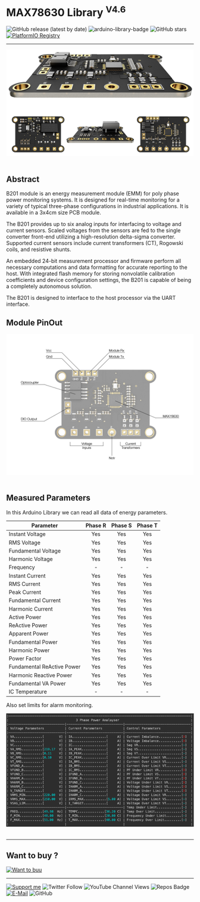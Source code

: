 # MAX78630 Library <sup>V4.6</sup>

![GitHub release (latest by date)](https://img.shields.io/github/v/release/akkoyun/MAX78630) ![arduino-library-badge](https://www.ardu-badge.com/badge/MAX78630.svg?) ![GitHub stars](https://img.shields.io/github/stars/akkoyun/MAX78630?style=flat&logo=github) [![PlatformIO Registry](https://badges.registry.platformio.org/packages/akkoyun/library/MAX78630.svg)](https://registry.platformio.org/libraries/akkoyun/MAX78630)

---

 <center><img src="/Documents/B201.png" width="800"></center></br>

## Abstract

B201 module is an energy measurement module (EMM) for poly phase power monitoring systems. It is designed for real-time monitoring for a variety of typical three-phase configurations in industrial applications. It is available in a 3x4cm size PCB module.

The B201 provides up to six analog inputs for interfacing to voltage and current sensors. Scaled voltages from the sensors are fed to the single converter front-end utilizing a high-resolution delta-sigma converter. Supported current sensors include current transformers (CT), Rogowski coils, and resistive shunts.

An embedded 24-bit measurement processor and firmware perform all necessary computations and data formatting for accurate reporting to the host. With integrated flash memory for storing nonvolatile calibration coefficients and device configuration settings, the B201 is capable of being a completely autonomous solution.

The B201 is designed to interface to the host processor via the UART interface.

## Module PinOut

<center><img src="/Documents/PinOut.jpg" width="600"></center></br>

## Measured Parameters

In this Arduino Library we can read all data of energy parameters.

| Parameter                  | Phase R | Phase S | Phase T |
|----------------------------|:-------:|:-------:|:-------:|
| Instant Voltage            | Yes     | Yes     | Yes     |
| RMS Voltage                | Yes     | Yes     | Yes     |
| Fundamental Voltage        | Yes     | Yes     | Yes     |
| Harmonic Voltage           | Yes     | Yes     | Yes     |
| Frequency                  | -       | -       | -       |
| Instant Current            | Yes     | Yes     | Yes     |
| RMS Current                | Yes     | Yes     | Yes     |
| Peak Current               | Yes     | Yes     | Yes     |
| Fundamental Current        | Yes     | Yes     | Yes     |
| Harmonic Current           | Yes     | Yes     | Yes     |
| Active Power               | Yes     | Yes     | Yes     |
| ReActive Power             | Yes     | Yes     | Yes     |
| Apparent Power             | Yes     | Yes     | Yes     |
| Fundamental Power          | Yes     | Yes     | Yes     |
| Harmonic Power             | Yes     | Yes     | Yes     |
| Power Factor               | Yes     | Yes     | Yes     |
| Fundamental ReActive Power | Yes     | Yes     | Yes     |
| Harmonic Reactive Power    | Yes     | Yes     | Yes     |
| Fundamental VA Power       | Yes     | Yes     | Yes     |
| IC Temperature             | -       | -       | -       |

Also set limits for alarm monitoring.

<center><img src="/Documents/Terminal.png" width="800"></center></br>

---

## Want to buy ?

[![Want to buu](https://img.shields.io/badge/I_Sell_on-Tindie-blue.svg)](https://www.tindie.com/stores/akkoyun)

---

[![Support me](https://img.shields.io/badge/Support-PATREON-GREEN.svg)](https://www.patreon.com/bePatron?u=62967889) ![Twitter Follow](https://img.shields.io/twitter/follow/gunceakkoyun?style=social) ![YouTube Channel Views](https://img.shields.io/youtube/channel/views/UCIguQGdaBT1GnnVMz5qAZ2Q?style=social) ![Repos Badge](https://badges.pufler.dev/repos/akkoyun) [![E-Mail](https://img.shields.io/badge/E_Mail-Mehmet_Gunce_Akkoyun-blue.svg)](mailto:akkoyun@me.com) ![GitHub](https://img.shields.io/github/license/akkoyun/Statistical) 